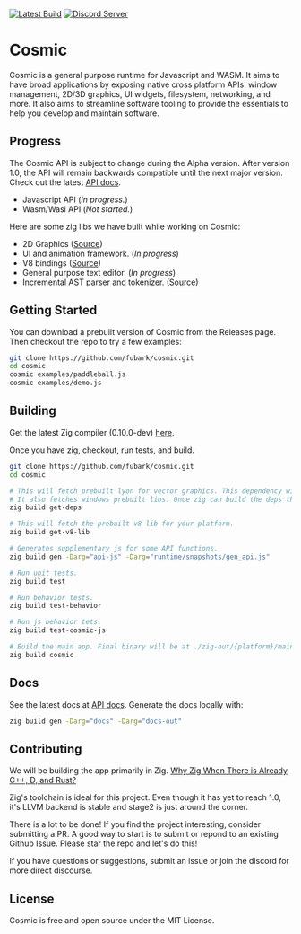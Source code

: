 [![Latest Build](https://github.com/fubark/cosmic/actions/workflows/latest-build.yml/badge.svg)](https://github.com/fubark/cosmic/actions/workflows/latest-build.yml)
[![Discord Server](https://img.shields.io/discord/828041790711136274.svg?color=7289da&label=Discord&logo=discord&style=flat-square)](https://discord.gg/YF82GYvBxQ)

# Cosmic

Cosmic is a general purpose runtime for Javascript and WASM. It aims to have broad applications by exposing native cross platform APIs: window management, 2D/3D graphics, UI widgets, filesystem, networking, and more. It also aims to streamline software tooling to provide the essentials to help you develop and maintain software.

## Progress
The Cosmic API is subject to change during the Alpha version. After version 1.0, the API will remain backwards compatible until the next major version. Check out the latest [API docs](https://cosmic-js.com/docs).
- Javascript API (*In progress.*)
- Wasm/Wasi API (*Not started.*)

Here are some zig libs we have built while working on Cosmic:
- 2D Graphics ([Source](https://github.com/fubark/cosmic/tree/master/graphics))
- UI and animation framework. (*In progress*)
- V8 bindings ([Source](https://github.com/fubark/zig-v8))
- General purpose text editor. (*In progress*)
- Incremental AST parser and tokenizer. ([Source](https://github.com/fubark/cosmic/tree/master/parser))

## Getting Started
You can download a prebuilt version of Cosmic from the Releases page.
Then checkout the repo to try a few examples:
```sh
git clone https://github.com/fubark/cosmic.git
cd cosmic
cosmic examples/paddleball.js
cosmic examples/demo.js
```

## Building
Get the latest Zig compiler (0.10.0-dev) [here](https://ziglang.org/download/). 

Once you have zig, checkout, run tests, and build.
```sh
git clone https://github.com/fubark/cosmic.git
cd cosmic

# This will fetch prebuilt lyon for vector graphics. This dependency will be dropped with our own implementation in the near future.
# It also fetches windows prebuilt libs. Once zig can build the deps those will be dropped as well.
zig build get-deps 

# This will fetch the prebuilt v8 lib for your platform.
zig build get-v8-lib

# Generates supplementary js for some API functions.
zig build gen -Darg="api-js" -Darg="runtime/snapshots/gen_api.js"

# Run unit tests.
zig build test

# Run behavior tests.
zig build test-behavior

# Run js behavior tets.
zig build test-cosmic-js

# Build the main app. Final binary will be at ./zig-out/{platform}/main/main. Use -Drelease-safe for an optimized version.
zig build cosmic
```



## Docs
See the latest docs at [API docs](https://cosmic-js.com/docs).
Generate the docs locally with:
```sh
zig build gen -Darg="docs" -Darg="docs-out"
```

## Contributing
We will be building the app primarily in Zig.
[Why Zig When There is Already C++, D, and Rust?](https://ziglang.org/learn/why_zig_rust_d_cpp)

Zig's toolchain is ideal for this project. Even though it has yet to reach 1.0, it's LLVM backend is stable and stage2 is just around the corner.

There is a lot to be done! If you find the project interesting, consider submitting a PR. A good way to start is to submit or repond to an existing Github Issue. Please star the repo and let's do this!

If you have questions or suggestions, submit an issue or join the discord for more direct discourse.

## License

Cosmic is free and open source under the MIT License.
